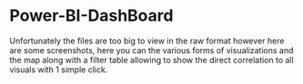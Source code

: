 # Power-BI-DashBoard

Unfortunately the files are too big to view in the raw format however here are some screenshots, here you can the various forms of visualizations and the map along with a filter table allowing to show the direct correlation to all visuals with 1 simple click.
